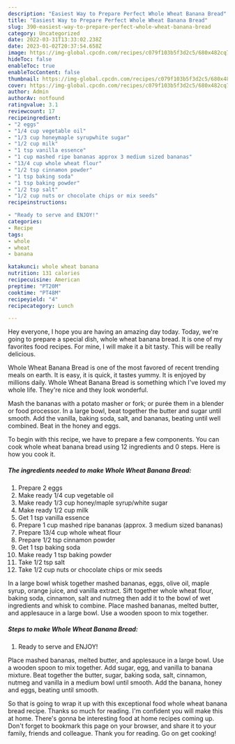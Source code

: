 ```yaml
---
description: "Easiest Way to Prepare Perfect Whole Wheat Banana Bread"
title: "Easiest Way to Prepare Perfect Whole Wheat Banana Bread"
slug: 390-easiest-way-to-prepare-perfect-whole-wheat-banana-bread
category: Uncategorized
date: 2022-03-31T13:33:02.238Z
date: 2023-01-02T20:37:54.658Z
image: https://img-global.cpcdn.com/recipes/c079f103b5f3d2c5/680x482cq70/whole-wheat-banana-bread-recipe-main-photo.jpg
hideToc: false
enableToc: true
enableTocContent: false
thumbnail: https://img-global.cpcdn.com/recipes/c079f103b5f3d2c5/680x482cq70/whole-wheat-banana-bread-recipe-main-photo.jpg
cover: https://img-global.cpcdn.com/recipes/c079f103b5f3d2c5/680x482cq70/whole-wheat-banana-bread-recipe-main-photo.jpg
author: Admin
authorAv: notfound
ratingvalue: 3.1
reviewcount: 17
recipeingredient:
- "2 eggs"
- "1/4 cup vegetable oil"
- "1/3 cup honeymaple syrupwhite sugar"
- "1/2 cup milk"
- "1 tsp vanilla essence"
- "1 cup mashed ripe bananas approx 3 medium sized bananas"
- "13/4 cup whole wheat flour"
- "1/2 tsp cinnamon powder"
- "1 tsp baking soda"
- "1 tsp baking powder"
- "1/2 tsp salt"
- "1/2 cup nuts or chocolate chips or mix seeds"
recipeinstructions:

- "Ready to serve and ENJOY!"
categories:
- Recipe
tags:
- whole
- wheat
- banana

katakunci: whole wheat banana 
nutrition: 131 calories
recipecuisine: American
preptime: "PT20M"
cooktime: "PT48M"
recipeyield: "4"
recipecategory: Lunch

---
```



Hey everyone, I hope you are having an amazing day today. Today, we're going to prepare a special dish, whole wheat banana bread. It is one of my favorites food recipes. For mine, I will make it a bit tasty. This will be really delicious.

Whole Wheat Banana Bread is one of the most favored of recent trending meals on earth. It is easy, it is quick, it tastes yummy. It is enjoyed by millions daily. Whole Wheat Banana Bread is something which I've loved my whole life. They're nice and they look wonderful.

Mash the bananas with a potato masher or fork; or purée them in a blender or food processor. In a large bowl, beat together the butter and sugar until smooth. Add the vanilla, baking soda, salt, and bananas, beating until well combined. Beat in the honey and eggs.


To begin with this recipe, we have to prepare a few components. You can cook whole wheat banana bread using 12 ingredients and 0 steps. Here is how you cook it.

<!--inarticleads1-->

##### The ingredients needed to make Whole Wheat Banana Bread:

1. Prepare 2 eggs
1. Make ready 1/4 cup vegetable oil
1. Make ready 1/3 cup honey/maple syrup/white sugar
1. Make ready 1/2 cup milk
1. Get 1 tsp vanilla essence
1. Prepare 1 cup mashed ripe bananas (approx. 3 medium sized bananas)
1. Prepare 13/4 cup whole wheat flour
1. Prepare 1/2 tsp cinnamon powder
1. Get 1 tsp baking soda
1. Make ready 1 tsp baking powder
1. Take 1/2 tsp salt
1. Take 1/2 cup nuts or chocolate chips or mix seeds


In a large bowl whisk together mashed bananas, eggs, olive oil, maple syrup, orange juice, and vanilla extract. Sift together whole wheat flour, baking soda, cinnamon, salt and nutmeg then add it to the bowl of wet ingredients and whisk to combine. Place mashed bananas, melted butter, and applesauce in a large bowl. Use a wooden spoon to mix together. 

<!--inarticleads2-->

##### Steps to make Whole Wheat Banana Bread:


1. Ready to serve and ENJOY!

Place mashed bananas, melted butter, and applesauce in a large bowl. Use a wooden spoon to mix together. Add sugar, egg, and vanilla to banana mixture. Beat together the butter, sugar, baking soda, salt, cinnamon, nutmeg and vanilla in a medium bowl until smooth. Add the banana, honey and eggs, beating until smooth. 

So that is going to wrap it up with this exceptional food whole wheat banana bread recipe. Thanks so much for reading. I'm confident you will make this at home. There's gonna be interesting food at home recipes coming up. Don't forget to bookmark this page on your browser, and share it to your family, friends and colleague. Thank you for reading. Go on get cooking!
